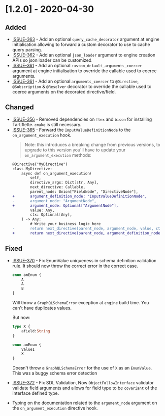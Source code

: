 # [1.2.0] - 2020-04-30

## Added

- [ISSUE-363](https://github.com/dailymotion/tartiflette/issues/363) - Add an optional `query_cache_decorator` argument at engine initialisation allowing to forward a custom decorator to use to cache query parsing.
- [ISSUE-362](https://github.com/dailymotion/tartiflette/issues/362) - Add an optional `json_loader` argument to engine creation APIs so json loader can be customized.
- [ISSUE-361](https://github.com/dailymotion/tartiflette/issues/361) - Add an optional `custom_default_arguments_coercer` argument at engine initialisation to override the callable used to coerce arguments.
- [ISSUE-361](https://github.com/dailymotion/tartiflette/issues/361) - Add an optional `arguments_coercer` to `@Directive`, `@Subscription` & `@Resolver` decorator to override the callable used to coerce arguments on the decorated directive/field.

## Changed

- [ISSUE-356](https://github.com/dailymotion/tartiflette/issues/362) - Removed dependencies on `flex` and `bison` for installing Tartiflette. `cmake` is still necessary.
- [ISSUE-365](https://github.com/dailymotion/tartiflette/issues/365) - Forward the `InputValueDefinitionNode` to the `on_argument_execution` hook.
  > Note: this introduces a breaking change from previous versions, to upgrade
  > to this version you'll have to update your `on_argument_execution` methods:
  ````patch
  @Directive("MyDirective")
  class MyDirective:
      async def on_argument_execution(
          self,
          directive_args: Dict[str, Any],
          next_directive: Callable,
          parent_node: Union["FieldNode", "DirectiveNode"],
  +       argument_definition_node: "InputValueDefinitionNode",
  -       argument_node: "ArgumentNode",
  +       argument_node: Optional["ArgumentNode"],
          value: Any,
          ctx: Optional[Any],
      ) -> Any:
          # Write your business logic here
  -       return next_directive(parent_node, argument_node, value, ctx)
  +       return next_directive(parent_node, argument_definition_node, argument_node, value, ctx)
  ````

## Fixed

- [ISSUE-370](https://github.com/dailymotion/tartiflette/issues/370) - Fix EnumValue uniqueness in schema definition validation rule. It should now throw the correct error in the correct case.

    ```graphql
    enum anEnum {
        A
        A
        B
    }
    ```

    Will throw a `GraphQLSchemaError` exception at `engine` build time. You can't have duplicates values.

    But now:
    ```graphql
    type X {
        afield:String
    }

    enum anEnum {
        Value1
        X
    }
    ```
    Doesn't throw a `GraphQLSchemaError` for the use of `X` as an `EnumValue`. This was a buggy schema error detection
- [ISSUE-372](https://github.com/dailymotion/tartiflette/issues/372) - Fix SDL Validation, Now `ObjectFollowInterface` validator validate field arguments and allows for field type to be `covariant` of the interface defined type.
- Typing on the documentation related to the `argument_node` argument on the `on_argument_execution` directive hook.
